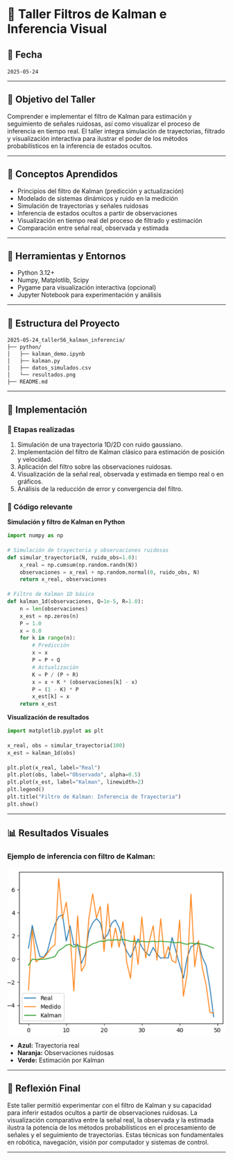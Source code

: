 # 🧪 Taller Filtros de Kalman e Inferencia Visual

## 📅 Fecha
`2025-05-24`    

---

## 🎯 Objetivo del Taller

Comprender e implementar el filtro de Kalman para estimación y seguimiento de señales ruidosas, así como visualizar el proceso de inferencia en tiempo real. El taller integra simulación de trayectorias, filtrado y visualización interactiva para ilustrar el poder de los métodos probabilísticos en la inferencia de estados ocultos.

---

## 🧠 Conceptos Aprendidos

- Principios del filtro de Kalman (predicción y actualización)
- Modelado de sistemas dinámicos y ruido en la medición
- Simulación de trayectorias y señales ruidosas
- Inferencia de estados ocultos a partir de observaciones
- Visualización en tiempo real del proceso de filtrado y estimación
- Comparación entre señal real, observada y estimada

---

## 🔧 Herramientas y Entornos

- Python 3.12+
- Numpy, Matplotlib, Scipy
- Pygame para visualización interactiva (opcional)
- Jupyter Notebook para experimentación y análisis

---

## 📁 Estructura del Proyecto

```
2025-05-24_taller56_kalman_inferencia/
├── python/
│   ├── kalman_demo.ipynb
│   ├── kalman.py
│   ├── datos_simulados.csv
│   └── resultados.png
├── README.md
```

---

## 🧪 Implementación

### 🔹 Etapas realizadas
1. Simulación de una trayectoria 1D/2D con ruido gaussiano.
2. Implementación del filtro de Kalman clásico para estimación de posición y velocidad.
3. Aplicación del filtro sobre las observaciones ruidosas.
4. Visualización de la señal real, observada y estimada en tiempo real o en gráficos.
5. Análisis de la reducción de error y convergencia del filtro.

### 🔹 Código relevante

**Simulación y filtro de Kalman en Python**
```python
import numpy as np

# Simulación de trayectoria y observaciones ruidosas
def simular_trayectoria(N, ruido_obs=1.0):
    x_real = np.cumsum(np.random.randn(N))
    observaciones = x_real + np.random.normal(0, ruido_obs, N)
    return x_real, observaciones

# Filtro de Kalman 1D básico
def kalman_1d(observaciones, Q=1e-5, R=1.0):
    n = len(observaciones)
    x_est = np.zeros(n)
    P = 1.0
    x = 0.0
    for k in range(n):
        # Predicción
        x = x
        P = P + Q
        # Actualización
        K = P / (P + R)
        x = x + K * (observaciones[k] - x)
        P = (1 - K) * P
        x_est[k] = x
    return x_est
```

**Visualización de resultados**
```python
import matplotlib.pyplot as plt

x_real, obs = simular_trayectoria(100)
x_est = kalman_1d(obs)

plt.plot(x_real, label="Real")
plt.plot(obs, label="Observado", alpha=0.5)
plt.plot(x_est, label="Kalman", linewidth=2)
plt.legend()
plt.title("Filtro de Kalman: Inferencia de Trayectoria")
plt.show()
```

---

## 📊 Resultados Visuales

### Ejemplo de inferencia con filtro de Kalman:

![Resultados](grafico_resultado.png)

- **Azul:** Trayectoria real
- **Naranja:** Observaciones ruidosas
- **Verde:** Estimación por Kalman

---

## 💬 Reflexión Final

Este taller permitió experimentar con el filtro de Kalman y su capacidad para inferir estados ocultos a partir de observaciones ruidosas. La visualización comparativa entre la señal real, la observada y la estimada ilustra la potencia de los métodos probabilísticos en el procesamiento de señales y el seguimiento de trayectorias. Estas técnicas son fundamentales en robótica, navegación, visión por computador y sistemas de control.

---